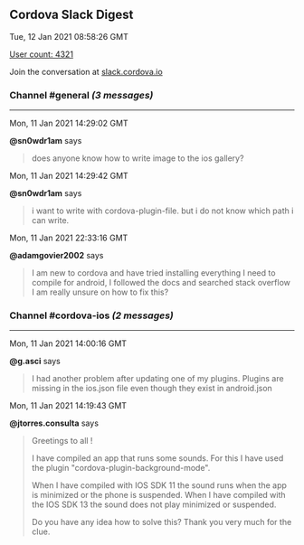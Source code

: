 ## Cordova Slack Digest
Tue, 12 Jan 2021 08:58:26 GMT

[User count: 4321](https://cordova.slack.com/)


Join the conversation at [slack.cordova.io](http://slack.cordova.io/)

### __Channel #general__ _(3 messages)_
---

Mon, 11 Jan 2021 14:29:02 GMT

__@sn0wdr1am__ says 
> does anyone know how to write image to the ios gallery?
> 

Mon, 11 Jan 2021 14:29:42 GMT

__@sn0wdr1am__ says 
> i want to write with cordova-plugin-file.  but i do not know which path i can write.
> 

Mon, 11 Jan 2021 22:33:16 GMT

__@adamgovier2002__ says 
> I am new to cordova and have tried installing everything I need to compile for android, I followed the docs and searched stack overflow I am really unsure on how to fix this?
> 

### __Channel #cordova-ios__ _(2 messages)_
---

Mon, 11 Jan 2021 14:00:16 GMT

__@g.asci__ says 
> I had another problem after updating one of my plugins. Plugins are missing in the ios.json file even though they exist in android.json
> 

Mon, 11 Jan 2021 14:19:43 GMT

__@jtorres.consulta__ says 
> Greetings to all !
> 
> I have compiled an app that runs some sounds. For this I have used the plugin "cordova-plugin-background-mode".
> 
> When I have compiled with IOS SDK 11 the sound runs when the app is minimized or the phone is suspended.
> When I have compiled with the IOS SDK 13 the sound does not play minimized or suspended.
> 
> Do you have any idea how to solve this? Thank you very much for the clue.
> 
